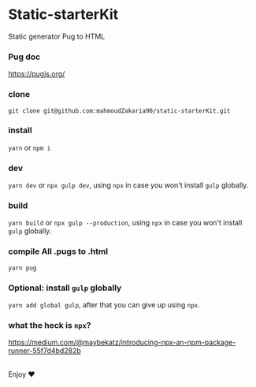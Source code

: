 # Static-starterKit
 Static generator Pug to HTML 

 ### Pug doc
https://pugjs.org/

### clone
`git clone git@github.com:mahmoudZakaria90/static-starterKit.git`

### install
`yarn` or `npm i`

### dev
`yarn dev` or `npx gulp dev`, using `npx` in case you won't install `gulp` globally.

### build
`yarn build` or `npx gulp --production`, using `npx` in case you won't install `gulp` globally.

### compile All .pugs to .html
`yarn pug`

### Optional: install `gulp` globally
`yarn add global gulp`, after that you can give up using `npx`.

### what the heck is `npx`?
https://medium.com/@maybekatz/introducing-npx-an-npm-package-runner-55f7d4bd282b <br><br>

Enjoy :heart: